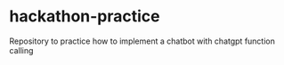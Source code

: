 # hackathon-practice
Repository to practice how to implement a chatbot with chatgpt function calling
